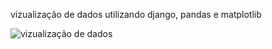 vizualização de dados utilizando django, pandas e matplotlib


![vizualização de dados](https://user-images.githubusercontent.com/56127956/99292707-5b414200-2820-11eb-9f2f-dd53eb266e8e.png)
